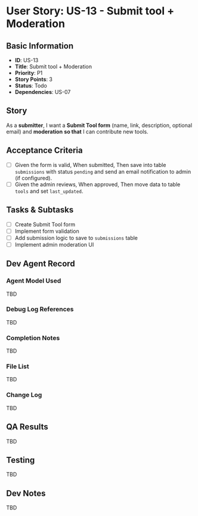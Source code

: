 # User Story: US-13 - Submit tool + Moderation

## Basic Information
- **ID**: US-13
- **Title**: Submit tool + Moderation
- **Priority**: P1
- **Story Points**: 3
- **Status**: Todo
- **Dependencies**: US-07

## Story
As a **submitter**, I want a **Submit Tool form** (name, link, description, optional email) and **moderation** **so that** I can contribute new tools.

## Acceptance Criteria
- [ ] Given the form is valid, When submitted, Then save into table `submissions` with status `pending` and send an email notification to admin (if configured).
- [ ] Given the admin reviews, When approved, Then move data to table `tools` and set `last_updated`.

## Tasks & Subtasks
- [ ] Create Submit Tool form
- [ ] Implement form validation
- [ ] Add submission logic to save to `submissions` table
- [ ] Implement admin moderation UI

## Dev Agent Record
### Agent Model Used
TBD

### Debug Log References
TBD

### Completion Notes
TBD

### File List
TBD

### Change Log
TBD

## QA Results
TBD

## Testing
TBD

## Dev Notes
TBD